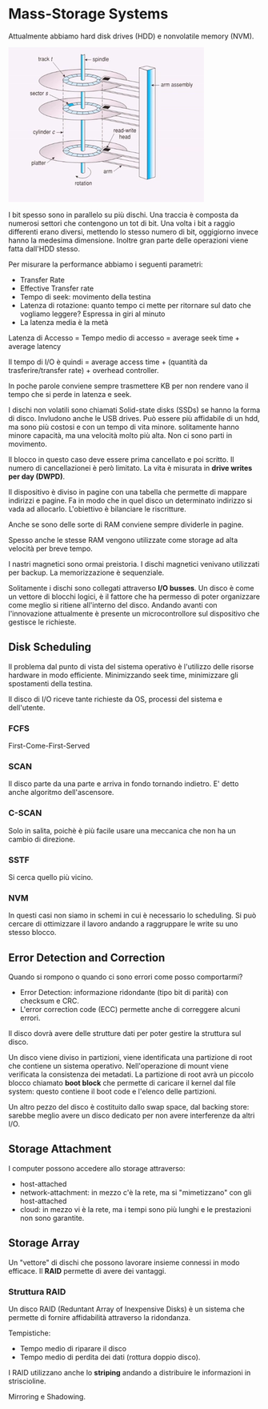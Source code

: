 # Mass-Storage Systems

Attualmente abbiamo hard disk drives (HDD) e nonvolatile memory (NVM).

![Disco](img/11/disco.png)

I bit spesso sono in parallelo su più dischi. Una traccia è composta da numerosi settori che contengono un tot di bit. Una volta i bit a raggio differenti erano diversi, mettendo lo stesso numero di bit, oggigiorno invece hanno la medesima dimensione. Inoltre gran parte delle operazioni viene fatta dall'HDD stesso.

Per misurare la performance abbiamo i seguenti parametri:

- Transfer Rate
- Effective Transfer rate
- Tempo di seek: movimento della testina
- Latenza di rotazione: quanto tempo ci mette per ritornare sul dato che vogliamo leggere? Espressa in giri al minuto
- La latenza media è la metà


Latenza di Accesso = Tempo medio di accesso = average seek time + average latency

Il tempo di I/O è quindi = average access time + (quantità da trasferire/transfer rate) + overhead controller.

In poche parole conviene sempre trasmettere KB per non rendere vano il tempo che si perde in latenza e seek.

I dischi non volatili sono chiamati Solid-state disks (SSDs) se hanno la forma di disco. Invludono anche le USB drives. Può essere più affidabile di un hdd, ma sono più costosi e con un tempo di vita minore. solitamente hanno minore capacità, ma una velocità molto più alta. Non ci sono parti in movimento.

Il blocco in questo caso deve essere prima cancellato e poi scritto. Il numero di cancellazionei è però limitato. La vita è misurata in **drive writes per day (DWPD)**.

Il dispositivo è diviso in pagine con una tabella che permette di mappare indirizzi e pagine. Fa in modo che in quel disco un determinato indirizzo si vada ad allocarlo. L'obiettivo è bilanciare le riscritture.

Anche se sono delle sorte di RAM conviene sempre dividerle in pagine.

Spesso anche le stesse RAM vengono utilizzate come storage ad alta velocità per breve tempo.

I nastri magnetici sono ormai preistoria. I dischi magnetici venivano utilizzati per backup. La memorizzazione è sequenziale.

Solitamente i dischi sono collegati attraverso **I/O busses**.
Un disco è come un vettore di blocchi logici, è il fattore che ha permesso di poter organizzare come meglio si ritiene all'interno del disco. Andando avanti con l'innovazione attualmente è presente un microcontrollore sul dispositivo che gestisce le richieste.

## Disk Scheduling

Il problema dal punto di vista del sistema operativo è l'utilizzo delle risorse hardware in modo efficiente. Minimizzando seek time, minimizzare gli spostamenti della testina.

Il disco di I/O riceve tante richieste da OS, processi del sistema e dell'utente.

### FCFS

First-Come-First-Served

### SCAN

Il disco parte da una parte e arriva in fondo tornando indietro. E' detto anche algoritmo dell'ascensore.

### C-SCAN

Solo in salita, poichè è più facile usare una meccanica che non ha un cambio di direzione.

### SSTF

Si cerca quello più vicino.

### NVM

In questi casi non siamo in schemi in cui è necessario lo scheduling. Si può cercare di ottimizzare il lavoro andando a raggruppare le write su uno stesso blocco.

## Error Detection and Correction

Quando si rompono o quando ci sono errori come posso comportarmi?

- Error Detection: informazione ridondante (tipo bit di parità) con checksum e CRC.
- L'error correction code (ECC) permette anche di correggere alcuni errori.

Il disco dovrà avere delle strutture dati per poter gestire la struttura sul disco.

Un disco viene diviso in partizioni, viene identificata una partizione di root che contiene un sistema operativo. Nell'operazione di mount viene verificata la consistenza dei metadati. La partizione di root avrà un piccolo blocco chiamato **boot block** che permette di caricare il kernel dal file system: questo contiene il boot code e l'elenco delle partizioni.

Un altro pezzo del disco è costituito dallo swap space, dal backing store: sarebbe meglio avere un disco dedicato per non avere interferenze da altri I/O.

## Storage Attachment

I computer possono accedere allo storage attraverso:

- host-attached
- network-attachment: in mezzo c'è la rete, ma si "mimetizzano" con gli host-attached
- cloud: in mezzo vi è la rete, ma i tempi sono più lunghi e le prestazioni non sono garantite.

## Storage Array

Un "vettore" di dischi che possono lavorare insieme connessi in modo efficace. Il **RAID** permette di avere dei vantaggi.

### Struttura RAID

Un disco RAID (Reduntant Array of Inexpensive Disks) è un sistema che permette di fornire affidabilità attraverso la ridondanza.

Tempistiche:

- Tempo medio di riparare il disco
- Tempo medio di perdita dei dati (rottura doppio disco).

I RAID utilizzano anche lo **striping** andando a distribuire le informazioni in striscioline.

Mirroring e Shadowing.